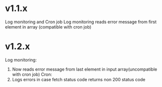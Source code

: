 # v1.1.x
Log monitoring and Cron job
Log monitoring reads error message from first element in array (compatible with cron job)
# v1.2.x
Log monitoring:
1. Now reads error message from last element in input array(uncompatible with cron job)
Cron:
1. Logs errors in case fetch status code returns non 200 status code
